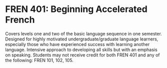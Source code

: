 # FREN 401: Beginning Accelerated French

Covers levels one and two of the basic language sequence in one semester. Designed for highly motivated undergraduate/graduate language learners, especially those who have experienced success with learning another language. Intensive approach to developing all skills but with an emphasis on speaking. Students may not receive credit for both FREN 401 and any of the following: FREN 101, 102, 105.